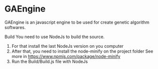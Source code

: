 # GAEngine
GAEngine is an javascript engine to be used for create genetic algorithm softwares. 

Build
You need to use NodeJs to build the source.
1. For that install the last NodeJs version on you computer
2. After that, you need to install the node-minify on the project folder
	See more in https://www.npmjs.com/package/node-minify
3. Run the Build/Build.js file with NodeJs